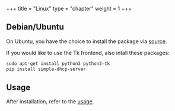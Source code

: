 +++
title = "Linux"
type = "chapter"
weight = 1
+++

## Debian/Ubuntu

On Ubuntu, you have the choice to install the package via [source][1].

If you would like to use the Tk frontend, also intall these packages:

```sh
sudo apt-get install python3 python3-tk
pip install simple-dhcp-server
```

## Usage

After installation, refer to the [usage][3].


[1]: source.md
[3]: /usage/cmd.md
